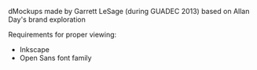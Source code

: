 dMockups made by Garrett LeSage (during GUADEC 2013)
based on Allan Day's brand exploration

Requirements for proper viewing:
* Inkscape
* Open Sans font family
